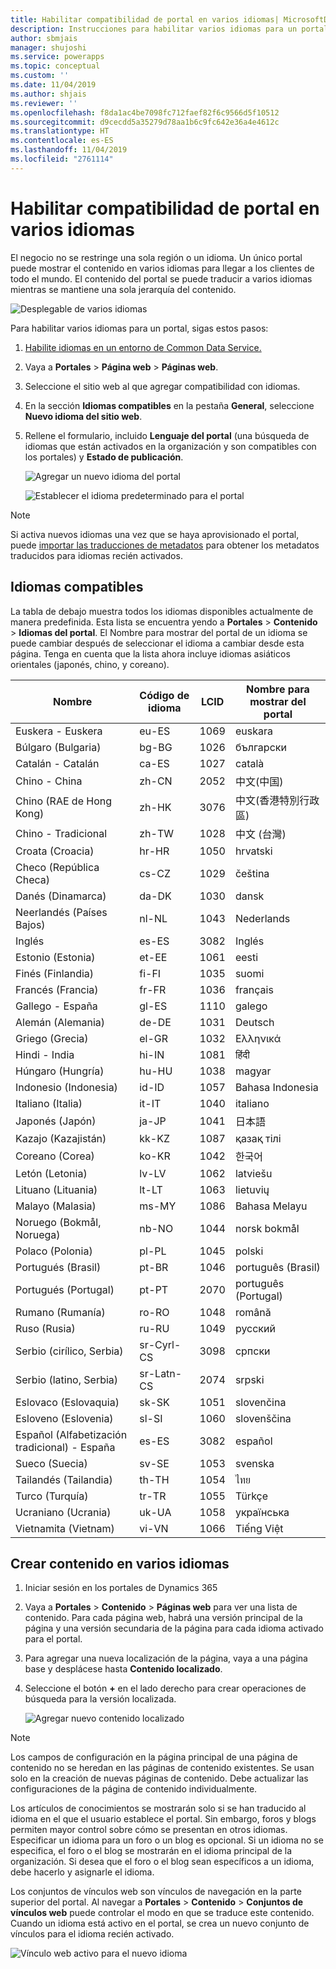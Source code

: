 ```yaml
---
title: Habilitar compatibilidad de portal en varios idiomas| MicrosoftDocs
description: Instrucciones para habilitar varios idiomas para un portal y crear contenido en varios idiomas.
author: sbmjais
manager: shujoshi
ms.service: powerapps
ms.topic: conceptual
ms.custom: ''
ms.date: 11/04/2019
ms.author: shjais
ms.reviewer: ''
ms.openlocfilehash: f8da1ac4be7098fc712faef82f6c9566d5f10512
ms.sourcegitcommit: d9cecdd5a35279d78aa1b6c9fc642e36a4e4612c
ms.translationtype: HT
ms.contentlocale: es-ES
ms.lasthandoff: 11/04/2019
ms.locfileid: "2761114"
---
```

# <a name="enable-multiple-language-portal-support"></a>Habilitar compatibilidad de portal en varios idiomas
El negocio no se restringe una sola región o un idioma. Un único portal puede mostrar el contenido en varios idiomas para llegar a los clientes de todo el mundo. El contenido del portal se puede traducir a varios idiomas mientras se mantiene una sola jerarquía del contenido.

![Desplegable de varios idiomas](../media/multi-language-dropdown.png "Lista desplegable de varios idiomas")  

Para habilitar varios idiomas para un portal, sigas estos pasos:

1. [Habilite idiomas en un entorno de Common Data Service.](https://technet.microsoft.com/library/dn832148.aspx)  
2. Vaya a **Portales** > **Página web** > **Páginas web**.
3. Seleccione el sitio web al que agregar compatibilidad con idiomas.
4. En la sección **Idiomas compatibles** en la pestaña **General**, seleccione **Nuevo idioma del sitio web**.
5. Rellene el formulario, incluido **Lenguaje del portal** (una búsqueda de idiomas que están activados en la organización y son compatibles con los portales) y **Estado de publicación**.

   ![Agregar un nuevo idioma del portal](../media/add-new-portal-language.png "Agregar un nuevo idioma del portal")

   ![Establecer el idioma predeterminado para el portal](../media/set-default-language-portal.png "Establecer el idioma predeterminado para el portal")

> [!Note]
> Si activa nuevos idiomas una vez que se haya aprovisionado el portal, puede [importar las traducciones de metadatos](../admin/import-metadata-translation.md) para obtener los metadatos traducidos para idiomas recién activados.

## <a name="supported-languages"></a>Idiomas compatibles

La tabla de debajo muestra todos los idiomas disponibles actualmente de manera predefinida. Esta lista se encuentra yendo a **Portales** &gt; **Contenido** &gt; **Idiomas del portal**. El Nombre para mostrar del portal de un idioma se puede cambiar después de seleccionar el idioma a cambiar desde esta página. Tenga en cuenta que la lista ahora incluye idiomas asiáticos orientales (japonés, chino, y coreano).

| **Nombre**                           | **Código de idioma** | **LCID** | **Nombre para mostrar del portal** |
|------------------------------------|-------------------|----------|-------------------------|
| Euskera - Euskera                    | eu-ES             | 1069     | euskara                 |
| Búlgaro (Bulgaria)               | bg-BG             | 1026     | български               |
| Catalán - Catalán                  | ca-ES             | 1027     | català                  |
| Chino - China                    | zh-CN             | 2052     | 中文(中国)              |
| Chino (RAE de Hong Kong)            | zh-HK             | 3076     | 中文(香港特別行政區)    |
| Chino - Tradicional              | zh-TW             | 1028     | 中文 (台灣)              |
| Croata (Croacia)                 | hr-HR             | 1050     | hrvatski                |
| Checo (República Checa)             | cs-CZ             | 1029     | čeština                 |
| Danés (Dinamarca)                   | da-DK             | 1030     | dansk                   |
| Neerlandés (Países Bajos)                | nl-NL             | 1043     | Nederlands              |
| Inglés                            | es-ES             | 3082     | Inglés                 |
| Estonio (Estonia)                 | et-EE             | 1061     | eesti                   |
| Finés (Finlandia)                  | fi-FI             | 1035     | suomi                   |
| Francés (Francia)                    | fr-FR             | 1036     | français                |
| Gallego - España                   | gl-ES             | 1110     | galego                  |
| Alemán (Alemania)                   | de-DE             | 1031     | Deutsch                 |
| Griego (Grecia)                     | el-GR             | 1032     | Ελληνικά                |
| Hindi - India                      | hi-IN             | 1081     | हिंदी                   |
| Húngaro (Hungría)                | hu-HU             | 1038     | magyar                  |
| Indonesio (Indonesia)             | id-ID             | 1057     | Bahasa Indonesia        |
| Italiano (Italia)                    | it-IT             | 1040     | italiano                |
| Japonés (Japón)                   | ja-JP             | 1041     | 日本語                  |
| Kazajo (Kazajistán)                | kk-KZ             | 1087     | қазақ тілі              |
| Coreano (Corea)                     | ko-KR             | 1042     | 한국어                  |
| Letón (Letonia)                   | lv-LV             | 1062     | latviešu                |
| Lituano (Lituania)             | lt-LT             | 1063     | lietuvių                |
| Malayo (Malasia)                   | ms-MY             | 1086     | Bahasa Melayu           |
| Noruego (Bokmål, Noruega)        | nb-NO             | 1044     | norsk bokmål            |
| Polaco (Polonia)                    | pl-PL             | 1045     | polski                  |
| Portugués (Brasil)                | pt-BR             | 1046     | português (Brasil)      |
| Portugués (Portugal)              | pt-PT             | 2070     | português (Portugal)    |
| Rumano (Rumanía)                 | ro-RO             | 1048     | română                  |
| Ruso (Rusia)                   | ru-RU             | 1049     | русский                 |
| Serbio (cirílico, Serbia)        | sr-Cyrl-CS        | 3098     | српски                  |
| Serbio (latino, Serbia)           | sr-Latn-CS        | 2074     | srpski                  |
| Eslovaco (Eslovaquia)                  | sk-SK             | 1051     | slovenčina              |
| Esloveno (Eslovenia)               | sl-SI             | 1060     | slovenščina             |
| Español (Alfabetización tradicional) - España | es-ES             | 3082     | español                 |
| Sueco (Suecia)                   | sv-SE             | 1053     | svenska                 |
| Tailandés (Tailandia)                    | th-TH             | 1054     | ไทย                     |
| Turco (Turquía)                   | tr-TR             | 1055     | Türkçe                  |
| Ucraniano (Ucrania)                | uk-UA             | 1058     | українська              |
| Vietnamita (Vietnam)               | vi-VN             | 1066     | Tiếng Việt              |

## <a name="create-content-in-multiple-languages"></a>Crear contenido en varios idiomas

1. Iniciar sesión en los portales de Dynamics 365
2. Vaya a **Portales** > **Contenido** > **Páginas web** para ver una lista de contenido. Para cada página web, habrá una versión principal de la página y una versión secundaria de la página para cada idioma activado para el portal.
3. Para agregar una nueva localización de la página, vaya a una página base y desplácese hasta **Contenido localizado**.
4. Seleccione el botón **+** en el lado derecho para crear operaciones de búsqueda para la versión localizada.

    ![Agregar nuevo contenido localizado](../media/add-new-localized-content.png "Agregar nuevo contenido localizado")  

> [!Note]
> Los campos de configuración en la página principal de una página de contenido no se heredan en las páginas de contenido existentes. Se usan solo en la creación de nuevas páginas de contenido. Debe actualizar las configuraciones de la página de contenido individualmente.

Los artículos de conocimientos se mostrarán solo si se han traducido al idioma en el que el usuario establece el portal. Sin embargo, foros y blogs permiten mayor control sobre cómo se presentan en otros idiomas. Especificar un idioma para un foro o un blog es opcional. Si un idioma no se especifica, el foro o el blog se mostrarán en el idioma principal de la organización. Si desea que el foro o el blog sean específicos a un idioma, debe hacerlo y asignarle el idioma.

Los conjuntos de vínculos web son vínculos de navegación en la parte superior del portal. Al navegar a **Portales** > **Contenido** > **Conjuntos de vínculos web** puede controlar el modo en que se traduce este contenido. Cuando un idioma está activo en el portal, se crea un nuevo conjunto de vínculos para el idioma recién activado.

![Vínculo web activo para el nuevo idioma](../media/active-weblink-new-language.png "Vínculo web activo para el nuevo idioma")
